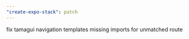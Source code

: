 ```yaml
---
"create-expo-stack": patch
---
```


fix tamagui navigation templates missing imports for unmatched route
